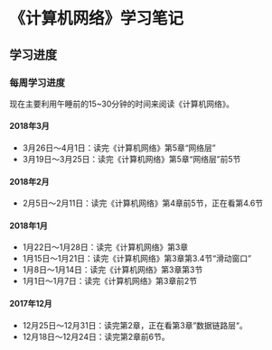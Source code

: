# 《计算机网络》学习笔记

## 学习进度

### 每周学习进度
现在主要利用午睡前的15~30分钟的时间来阅读《计算机网络》。

#### 2018年3月
* 3月26日～4月1日：读完《计算机网络》第5章“网络层”
* 3月19日～3月25日：读完《计算机网络》第5章“网络层”前5节

#### 2018年2月
* 2月5日～2月11日：读完《计算机网络》第4章前5节，正在看第4.6节

#### 2018年1月
* 1月22日～1月28日：读完《计算机网络》第3章
* 1月15日～1月21日：读完《计算机网络》第3章第3.4节“滑动窗口”
* 1月8日～1月14日：读完《计算机网络》第3章第3节
* 1月1日～1月7日：读完《计算机网络》第3章前2节

#### 2017年12月
* 12月25日～12月31日：读完第2章，正在看第3章”数据链路层“。
* 12月18日～12月24日：读完第2章前6节。
